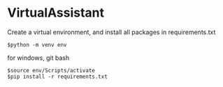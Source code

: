 # VirtualAssistant

Create a virtual environment, and install all packages in requirements.txt

    $python -m venv env
for windows, git bash

    $source env/Scripts/activate
    $pip install -r requirements.txt

